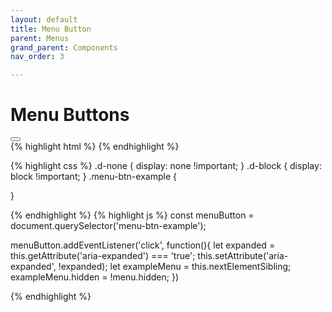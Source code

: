 ```yaml
---
layout: default
title: Menu Button
parent: Menus
grand_parent: Components
nav_order: 3

---
```


# Menu Buttons

<div class="code-example">
	<button class="menu-btn-example"  aria-expanded="false">
		<ul class="menu-btn-example-ul" hidden>
			<li>
				<a>Option 1</a>
			</li>
			<li>
				<a>Option 2</a>
			</li>
			<li>
				<a>Option 3</a>
			</li>
		</ul>
	</button>
</div>
{% highlight html %}
{% endhighlight %}

{% highlight css %}
.d-none {
  display: none !important;
}
.d-block {
  display: block !important;
}
.menu-btn-example {
	
}

{% endhighlight %}
{% highlight js %}
const menuButton = document.querySelector('menu-btn-example');

menuButton.addEventListener('click', function(){
	let expanded = this.getAttribute('aria-expanded') === 'true';
	this.setAttribute('aria-expanded', !expanded);
	let exampleMenu = this.nextElementSibling;
	exampleMenu.hidden = !menu.hidden;
})

{% endhighlight %}